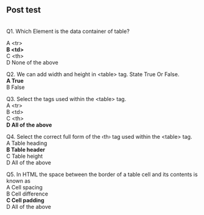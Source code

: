 ## Post test
<br>
Q1.  Which Element is the data container of table?<br>

A &lt;tr&gt;<br>
<b>B   &lt;td&gt;</b><br>
C   &lt;th&gt;<br>
D   None of the above

Q2.  We can add width and height in &lt;table&gt; tag. State True Or False.<br>
<b>A  True<br></b>
B   False<br>

Q3. Select the tags used within the &lt;table&gt; tag.<br>
A  &lt;tr&gt;<br>
B  &lt;td&gt;<br>
C  &lt;th&gt;<br>
<b>D  All of the above</b><br>


Q4. Select the correct full form of the ‹th› tag used within the &lt;table&gt; tag.<br>
A  Table heading<br>
<b>B  Table header</b><br>
C  Table height<br>
D  All of the above<br>

Q5.  In HTML the space between the border of a table cell and its contents is known as<br>
A  Cell spacing <br>
B  Cell difference<br>
<b>C  Cell padding<br></b>
D  All of the above<br>
